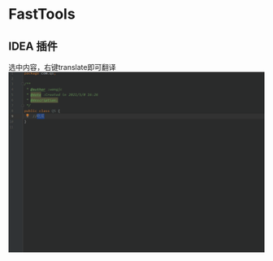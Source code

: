 # FastTools
## IDEA 插件
选中内容，右键translate即可翻译
![使用方法](https://github.com/wangjianchi/FastTools/blob/master/ScreenShot/Translate.gif)
